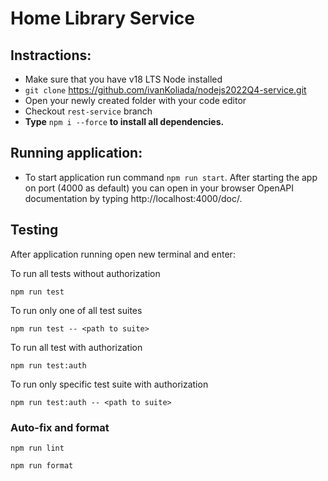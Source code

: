 # Home Library Service

## Instractions:

- Make sure that you have v18 LTS Node installed
- `git clone` https://github.com/ivanKoliada/nodejs2022Q4-service.git
- Open your newly created folder with your code editor
- Checkout `rest-service` branch
- **Type** `npm i --force` **to install all dependencies.**

## Running application:

- To start application run command `npm run start`.
After starting the app on port (4000 as default) you can open
in your browser OpenAPI documentation by typing http://localhost:4000/doc/.

## Testing

After application running open new terminal and enter:

To run all tests without authorization

```
npm run test
```

To run only one of all test suites

```
npm run test -- <path to suite>
```

To run all test with authorization

```
npm run test:auth
```

To run only specific test suite with authorization

```
npm run test:auth -- <path to suite>
```

### Auto-fix and format

```
npm run lint
```

```
npm run format
```
